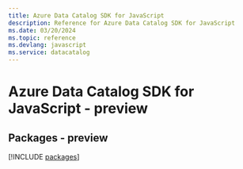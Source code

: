 ```yaml
---
title: Azure Data Catalog SDK for JavaScript
description: Reference for Azure Data Catalog SDK for JavaScript
ms.date: 03/20/2024
ms.topic: reference
ms.devlang: javascript
ms.service: datacatalog
---
```

# Azure Data Catalog SDK for JavaScript - preview
## Packages - preview
[!INCLUDE [packages](data-catalog-index.md)]
